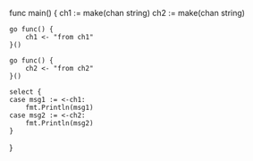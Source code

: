 func main() {
	ch1 := make(chan string)
	ch2 := make(chan string)

	go func() {
		ch1 <- "from ch1"
	}()

	go func() {
		ch2 <- "from ch2"
	}()

	select {
	case msg1 := <-ch1:
		fmt.Println(msg1)
	case msg2 := <-ch2:
		fmt.Println(msg2)
	}
}

